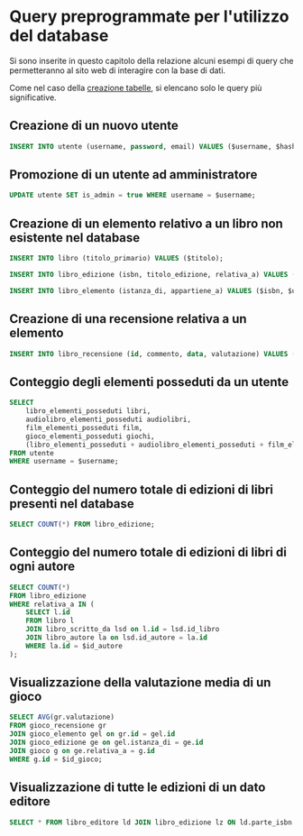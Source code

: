 # Query preprogrammate per l'utilizzo del database

Si sono inserite in questo capitolo della relazione alcuni esempi di query che permetteranno al sito web di interagire con la base di dati.

Come nel caso della [creazione tabelle](5-3-creazione-tabelle.md), si elencano solo le query più significative.

## Creazione di un nuovo utente

```sql
INSERT INTO utente (username, password, email) VALUES ($username, $hashed_password, $email);
```

## Promozione di un utente ad amministratore

```sql
UPDATE utente SET is_admin = true WHERE username = $username;
```

## Creazione di un elemento relativo a un libro non esistente nel database

```sql
INSERT INTO libro (titolo_primario) VALUES ($titolo);

INSERT INTO libro_edizione (isbn, titolo_edizione, relativa_a) VALUES ($isbn, $titolo, currval('libro_id_seq'));

INSERT INTO libro_elemento (istanza_di, appartiene_a) VALUES ($isbn, $username);
```

## Creazione di una recensione relativa a un elemento

```sql
INSERT INTO libro_recensione (id, commento, data, valutazione) VALUES ($isbn, $commento, now(), $valutazione); 
```

## Conteggio degli elementi posseduti da un utente

```sql
SELECT 
    libro_elementi_posseduti libri,
    audiolibro_elementi_posseduti audiolibri,
    film_elementi_posseduti film, 
    gioco_elementi_posseduti giochi,
    (libro_elementi_posseduti + audiolibro_elementi_posseduti + film_elementi_posseduti + gioco_elementi_posseduti) totale
FROM utente
WHERE username = $username;
```

## Conteggio del numero totale di edizioni di libri presenti nel database

```sql
SELECT COUNT(*) FROM libro_edizione;
```

## Conteggio del numero totale di edizioni di libri di ogni autore

```sql
SELECT COUNT(*)
FROM libro_edizione
WHERE relativa_a IN (
    SELECT l.id 
    FROM libro l
    JOIN libro_scritto_da lsd on l.id = lsd.id_libro
    JOIN libro_autore la on lsd.id_autore = la.id
    WHERE la.id = $id_autore
);
```

## Visualizzazione della valutazione media di un gioco

```sql
SELECT AVG(gr.valutazione)
FROM gioco_recensione gr
JOIN gioco_elemento gel on gr.id = gel.id
JOIN gioco_edizione ge on gel.istanza_di = ge.id
JOIN gioco g on ge.relativa_a = g.id
WHERE g.id = $id_gioco;
```

## Visualizzazione di tutte le edizioni di un dato editore

```sql
SELECT * FROM libro_editore ld JOIN libro_edizione lz ON ld.parte_isbn = substr(lz.isbn, 5, 5 + length(ld.parte_isbn));
```
